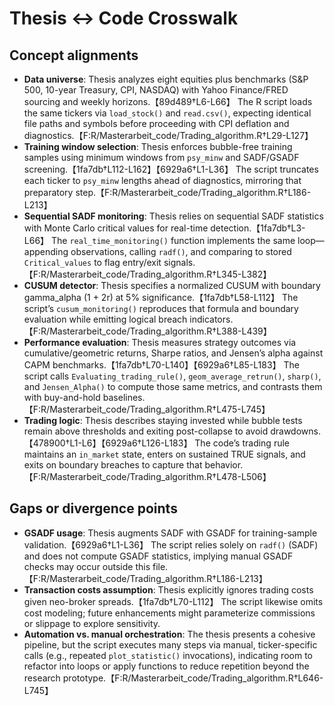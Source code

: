 # Thesis ↔ Code Crosswalk

## Concept alignments
- **Data universe**: Thesis analyzes eight equities plus benchmarks (S&P 500, 10-year Treasury, CPI, NASDAQ) with Yahoo Finance/FRED sourcing and weekly horizons.【89d489†L6-L66】 The R script loads the same tickers via `load_stock()` and `read.csv()`, expecting identical file paths and symbols before proceeding with CPI deflation and diagnostics.【F:R/Masterarbeit_code/Trading_algorithm.R†L29-L127】
- **Training window selection**: Thesis enforces bubble-free training samples using minimum windows from `psy_minw` and SADF/GSADF screening.【1fa7db†L112-L162】【6929a6†L1-L36】 The script truncates each ticker to `psy_minw` lengths ahead of diagnostics, mirroring that preparatory step.【F:R/Masterarbeit_code/Trading_algorithm.R†L186-L213】
- **Sequential SADF monitoring**: Thesis relies on sequential SADF statistics with Monte Carlo critical values for real-time detection.【1fa7db†L3-L66】 The `real_time_monitoring()` function implements the same loop—appending observations, calling `radf()`, and comparing to stored `Critical_values` to flag entry/exit signals.【F:R/Masterarbeit_code/Trading_algorithm.R†L345-L382】
- **CUSUM detector**: Thesis specifies a normalized CUSUM with boundary gamma_alpha (1 + 2r) at 5% significance.【1fa7db†L58-L112】 The script’s `cusum_monitoring()` reproduces that formula and boundary evaluation while emitting logical breach indicators.【F:R/Masterarbeit_code/Trading_algorithm.R†L388-L439】
- **Performance evaluation**: Thesis measures strategy outcomes via cumulative/geometric returns, Sharpe ratios, and Jensen’s alpha against CAPM benchmarks.【1fa7db†L70-L140】【6929a6†L85-L183】 The script calls `Evaluating_trading_rule()`, `geom_average_retrun()`, `sharp()`, and `Jensen_Alpha()` to compute those same metrics, and contrasts them with buy-and-hold baselines.【F:R/Masterarbeit_code/Trading_algorithm.R†L475-L745】
- **Trading logic**: Thesis describes staying invested while bubble tests remain above thresholds and exiting post-collapse to avoid drawdowns.【478900†L1-L6】【6929a6†L126-L183】 The code’s trading rule maintains an `in_market` state, enters on sustained TRUE signals, and exits on boundary breaches to capture that behavior.【F:R/Masterarbeit_code/Trading_algorithm.R†L478-L506】

## Gaps or divergence points
- **GSADF usage**: Thesis augments SADF with GSADF for training-sample validation.【6929a6†L1-L36】 The script relies solely on `radf()` (SADF) and does not compute GSADF statistics, implying manual GSADF checks may occur outside this file.【F:R/Masterarbeit_code/Trading_algorithm.R†L186-L213】
- **Transaction costs assumption**: Thesis explicitly ignores trading costs given neo-broker spreads.【1fa7db†L70-L112】 The script likewise omits cost modeling; future enhancements might parameterize commissions or slippage to explore sensitivity.
- **Automation vs. manual orchestration**: The thesis presents a cohesive pipeline, but the script executes many steps via manual, ticker-specific calls (e.g., repeated `plot_statistic()` invocations), indicating room to refactor into loops or apply functions to reduce repetition beyond the research prototype.【F:R/Masterarbeit_code/Trading_algorithm.R†L646-L745】
